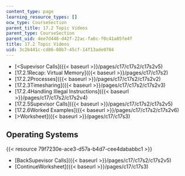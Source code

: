 ```yaml
---
content_type: page
learning_resource_types: []
ocw_type: CourseSection
parent_title: 17.2 Topic Videos
parent_type: CourseSection
parent_uid: 4ee7d448-d42f-22ac-fa6c-f0c41a85fe4f
title: 17.2 Topic Videos
uid: 3c2b441c-cd86-08b7-45cf-14f13ade0704
---
```


*   [\<Supevisor Calls]({{< baseurl >}}/pages/c17/c17s2/c17s2v5)
*   [17.2.1Recap: Virtual Memory]({{< baseurl >}}/pages/c17/c17s2)
*   [17.2.2Processes]({{< baseurl >}}/pages/c17/c17s2/c17s2v2)
*   [17.2.3Timesharing]({{< baseurl >}}/pages/c17/c17s2/c17s2v3)
*   [17.2.4Handling Illegal Instructions]({{< baseurl >}}/pages/c17/c17s2/c17s2v4)
*   [17.2.5Supevisor Calls]({{< baseurl >}}/pages/c17/c17s2/c17s2v5)
*   [17.2.6Worked Examples]({{< baseurl >}}/pages/c17/c17s2/c17s2v6)
*   [\>Worksheet]({{< baseurl >}}/pages/c17/c17s3)

Operating Systems
-----------------

{{< resource 79f7230e-ace3-d57a-b4d7-cee4dababbc1 >}}

*   [BackSupevisor Calls]({{< baseurl >}}/pages/c17/c17s2/c17s2v5)
*   [ContinueWorksheet]({{< baseurl >}}/pages/c17/c17s3)